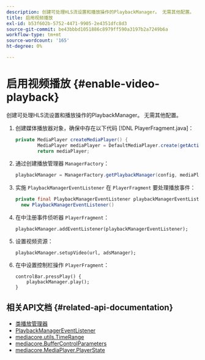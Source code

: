 ```yaml
---
description: 创建可处理HLS流设置和播放操作的PlaybackManager。 无需其他配置。
title: 启用视频播放
exl-id: b53f602b-5752-4471-9905-2e4351dfc8d3
source-git-commit: be43bbbd1051886c8979ff590a3197b2a7249b6a
workflow-type: tm+mt
source-wordcount: '165'
ht-degree: 0%

---
```


# 启用视频播放 {#enable-video-playback}

创建可处理HLS流设置和播放操作的PlaybackManager。 无需其他配置。

1. 创建媒体播放器对象，确保中存在以下代码 [!DNL PlayerFragment.java]：

   ```java
   private MediaPlayer createMediaPlayer() { 
           MediaPlayer mediaPlayer = DefaultMediaPlayer.create(getActivity().getApplicationContext()); 
           return mediaPlayer;
   ```

   <!-- I've duplicated this information. It also exists in the PlayerFragment section, just before the Feature manager section. I figured that I should have it here as well, in case they jump directly to this section.-->

1. 通过创建播放管理器 `ManagerFactory`：

   ```java
   playbackManager = ManagerFactory.getPlaybackManager(config, mediaPlayer);
   ```

1. 实施 `PlaybackManagerEventListener` 在 `PlayerFragment` 要处理播放事件：

   ```java
   private final PlaybackManagerEventListener playbackManagerEventListener =  
     new PlaybackManagerEventListener() 
   ```

1. 在中注册事件侦听器 `PlayerFragment`：

   ```
   playbackManager.addEventListener(playbackManagerEventListener);
   ```

1. 设置视频资源：

   ```
   playbackManager.setupVideo(url, adsManager); 
   ```

1. 在中设置控制栏操作 `PlayerFragment`：

   ```
   controlBar.pressPlay() { 
       playbackManager.play();  
   }
   ```

## 相关API文档 {#related-api-documentation}

* [类播放管理器](https://help.adobe.com/en_US/primetime/api/reference_implementation/android/javadoc/com/adobe/primetime/reference/manager/PlaybackManager.html)
* [PlaybackManagerEventListener](https://help.adobe.com/en_US/primetime/api/reference_implementation/android/javadoc/com/adobe/primetime/reference/manager/PlaybackManager.PlaybackManagerEventListener.html)
* [mediacore.utils.TimeRange](https://help.adobe.com/en_US/primetime/api/psdk/javadoc/com/adobe/mediacore/utils/TimeRange.html)
* [mediacore.BufferControlParameters](https://help.adobe.com/en_US/primetime/api/psdk/javadoc/com/adobe/mediacore/BufferControlParameters.html)
* [mediacore.MediaPlayer.PlayerState](https://help.adobe.com/en_US/primetime/api/psdk/javadoc/com/adobe/mediacore/MediaPlayer.PlayerState.html)
